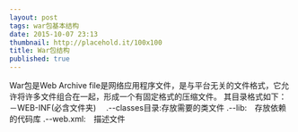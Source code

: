 ```yaml
---
layout: post
tags: war包基本结构
date: 2015-10-07 23:13
thumbnail: http://placehold.it/100x100
title: War包结构
published: true
---
```

War包是Web Archive file是网络应用程序文件，是与平台无关的文件格式，它允许将许多文件组合在一起，形成一个有固定格式的压缩文件。
其目录格式如下：
－WEB-INF(必含文件夹)
　.--classes目录:存放需要的类文件
 .--lib:　存放依赖的代码库
 .--web.xml:　描述文件

